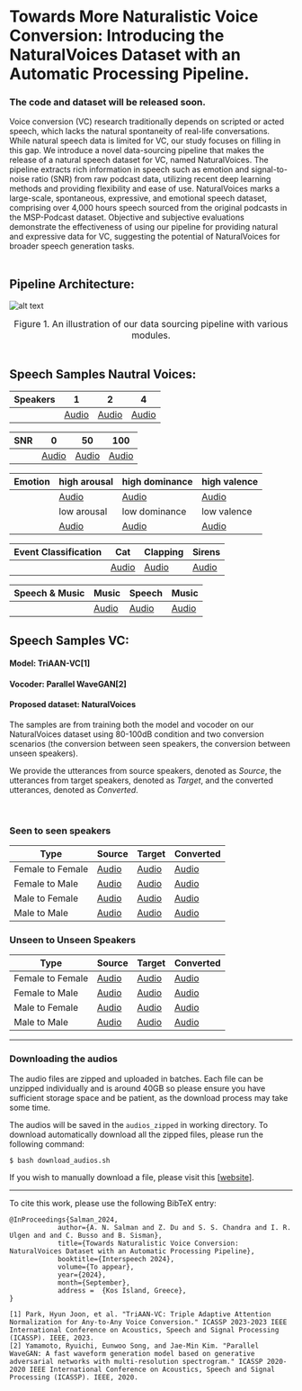 <h1>Towards More Naturalistic Voice Conversion: Introducing the NaturalVoices Dataset with an Automatic Processing Pipeline. </h1>

<h3>The code and dataset will be released soon.</h3>

Voice conversion (VC) research traditionally depends on scripted or acted speech, which lacks the natural spontaneity of real-life conversations. 
While natural speech data is limited for VC, our study focuses on filling in this gap. We introduce a novel data-sourcing pipeline that makes the 
release of a natural speech dataset for VC, named NaturalVoices. The pipeline extracts rich information in speech such as emotion and signal-to-noise 
ratio (SNR) from raw podcast data, utilizing recent deep learning methods and providing flexibility and ease of use. NaturalVoices marks a large-scale, 
spontaneous, expressive, and emotional speech dataset, comprising over 4,000 hours speech sourced from the original podcasts in the MSP-Podcast dataset. 
Objective and subjective evaluations demonstrate the effectiveness of using our pipeline for providing natural and expressive data for VC, suggesting the 
potential of NaturalVoices for broader speech generation tasks.
<br/> <br/>


<h2>Pipeline Architecture: </h2>

![alt text](./data/pipeline.png)
<figcaption style="text-align:center;"></font><font size=3> 
	Figure 1. An illustration of our data sourcing pipeline with various modules. </font>
</figcaption>
<br>




<h2>Speech Samples Nautral Voices: </h2>


| **Speakers**       | 1        | 2         | 4         |
|--------------------|----------|-----------|-----------|
|                    | [Audio](data/NV_Audios/speakers1.wav) | [Audio](data/NV_Audios/speakers2.wav) | [Audio](data/NV_Audios/speakers4.wav) |

| **SNR**            | 0        | 50        | 100       |
|--------------------|----------|-----------|-----------|
|                    | [Audio](data/NV_Audios/snr_0.wav) | [Audio](data/NV_Audios/snr_50.wav) | [Audio](data/NV_Audios/snr_100.wav) |

| **Emotion**        | high arousal | high dominance | high valence |
|--------------------|----------|-----------|-----------|
|                    | [Audio](data/NV_Audios/high_arousal.wav) | [Audio](data/NV_Audios/high_dominance.wav) | [Audio](data/NV_Audios/high_valence.wav) |
|                    | low arousal  | low dominance  | low valence  |
|                    | [Audio](data/NV_Audios/low_arousal.wav) | [Audio](data/NV_Audios/low_dominance.wav) | [Audio](data/NV_Audios/low_valence.wav) |

| **Event Classification** | Cat    | Clapping   | Sirens     |
|--------------------|----------|-----------|-----------|
|                    | [Audio](data/NV_Audios/cat.wav) | [Audio](data/NV_Audios/clapping.wav) | [Audio](data/NV_Audios/sirens.wav) |

| **Speech & Music** | Music   | Speech     | Music      |
|--------------------|----------|-----------|-----------|
|                    | [Audio](data/NV_Audios/music1.wav) | [Audio](data/NV_Audios/speech1.wav) | [Audio](data/NV_Audios/music2.wav) |


## Speech Samples VC:

#### **Model:** TriAAN-VC[1]
#### **Vocoder:** Parallel WaveGAN[2]
#### **Proposed dataset:** NaturalVoices

The samples are from training both the model and vocoder on our NaturalVoices dataset using 80-100dB condition and two conversion scenarios (the conversion between seen speakers, the conversion between unseen speakers).

We provide the utterances from source speakers, denoted as *Source*, the utterances from target speakers, denoted as *Target*, and the converted utterances, denoted as *Converted*.


<br>

### Seen to seen speakers

| Type              | Source                                                                                                              | Target                                                                                                              | Converted                                                                                                            |
|-------------------|---------------------------------------------------------------------------------------------------------------------|---------------------------------------------------------------------------------------------------------------------|----------------------------------------------------------------------------------------------------------------------|
| Female to Female  | [Audio](data/Seen_speaker_to_seen_speaker/F_F_Source_from_MSP-PODCAST_2691_205_to_MSP-PODCAST_2562_338_src.wav)     | [Audio](data/Seen_speaker_to_seen_speaker/F_F_Target_from_MSP-PODCAST_2691_205_to_MSP-PODCAST_2562_338_trg.wav)     | [Audio](data/Seen_speaker_to_seen_speaker/F_F_Converted_from_MSP-PODCAST_2691_205_to_MSP-PODCAST_2562_338_cnv_gen.wav) |
| Female to Male    | [Audio](data/Seen_speaker_to_seen_speaker/F_M_Source_from_MSP-PODCAST_2598_6_to_MSP-PODCAST_1356_909_src.wav)       | [Audio](data/Seen_speaker_to_seen_speaker/F_M_Target_from_MSP-PODCAST_2598_6_to_MSP-PODCAST_1356_909_trg.wav)       | [Audio](data/Seen_speaker_to_seen_speaker/F_M_Converted_from_MSP-PODCAST_2598_6_to_MSP-PODCAST_1356_909_cnv_gen.wav)  |
| Male to Female    | [Audio](data/Seen_speaker_to_seen_speaker/M_F_Source_from_MSP-PODCAST_0369_52_to_MSP-PODCAST_2612_132_src.wav)      | [Audio](data/Seen_speaker_to_seen_speaker/M_F_Target_from_MSP-PODCAST_0369_52_to_MSP-PODCAST_2612_132_trg.wav)      | [Audio](data/Seen_speaker_to_seen_speaker/M_F_Conversion_from_MSP-PODCAST_0369_52_to_MSP-PODCAST_2612_132_cnv_gen.wav) |
| Male to Male      | [Audio](data/Seen_speaker_to_seen_speaker/M_M_Source_from_MSP-PODCAST_5324_215_to_MSP-PODCAST_1358_4_src.wav)       | [Audio](data/Seen_speaker_to_seen_speaker/M_M_Target_from_MSP-PODCAST_5324_215_to_MSP-PODCAST_1358_4_trg.wav)       | [Audio](data/Seen_speaker_to_seen_speaker/M_M_Converted_from_MSP-PODCAST_5324_215_to_MSP-PODCAST_1358_4_cnv_gen.wav)  |

### Unseen to Unseen Speakers

| Type              | Source                                                                                                              | Target                                                                                                              | Converted                                                                                                            |
|-------------------|---------------------------------------------------------------------------------------------------------------------|---------------------------------------------------------------------------------------------------------------------|----------------------------------------------------------------------------------------------------------------------|
| Female to Female  | [Audio](data/Unseen_speaker_to_unseen_speaker/F_F_Source_from_MSP-PODCAST_0114_21_to_MSP-PODCAST_0794_263_src.wav)  | [Audio](data/Unseen_speaker_to_unseen_speaker/F_F_Target_from_MSP-PODCAST_0114_21_to_MSP-PODCAST_0794_263_trg.wav)  | [Audio](data/Unseen_speaker_to_unseen_speaker/F_F_Converted_from_MSP-PODCAST_0114_21_to_MSP-PODCAST_0794_263_cnv_gen.wav) |
| Female to Male    | [Audio](data/Unseen_speaker_to_unseen_speaker/F_M_Source_from_MSP-PODCAST_0794_470_to_MSP-PODCAST_0230_235_src.wav) | [Audio](data/Unseen_speaker_to_unseen_speaker/F_M_Target_from_MSP-PODCAST_0794_470_to_MSP-PODCAST_0230_235_trg.wav) | [Audio](data/Unseen_speaker_to_unseen_speaker/F_M_Converted_from_MSP-PODCAST_0794_470_to_MSP-PODCAST_0230_235_cnv_gen.wav) |
| Male to Female    | [Audio](data/Unseen_speaker_to_unseen_speaker/M_F_Source_from_MSP-PODCAST_0555_251_to_MSP-PODCAST_0114_71_src.wav)  | [Audio](data/Unseen_speaker_to_unseen_speaker/M_F_Target_from_MSP-PODCAST_0555_251_to_MSP-PODCAST_0114_71_trg.wav)  | [Audio](data/Unseen_speaker_to_unseen_speaker/M_F_Converted_from_MSP-PODCAST_0555_251_to_MSP-PODCAST_0114_71_cnv_gen.wav) |
| Male to Male      | [Audio](data/Unseen_speaker_to_unseen_speaker/M_M_Source_from_MSP-PODCAST_0195_100_to_MSP-PODCAST_0292_1_src.wav)   | [Audio](data/Unseen_speaker_to_unseen_speaker/M_M_Target_from_MSP-PODCAST_0195_100_to_MSP-PODCAST_0292_1_trg.wav)   | [Audio](data/Unseen_speaker_to_unseen_speaker/M_M_Converted_from_MSP-PODCAST_0195_100_to_MSP-PODCAST_0292_1_cnv_gen.wav)  |

---------------------------



### Downloading the audios

The audio files are zipped and uploaded in batches. Each file can be unzipped individually and is around 40GB so please ensure you have sufficient storage space and be patient, as the download process may take some time.


The audios will be saved in the `audios_zipped` in working directory. To download automatically download all the zipped files, please run the following command: 
  ```
  $ bash download_audios.sh
  ```

If you wish to manually download a file, please visit this [[website](https://lab-msp.com/MODELS/Odyssey_Baselines/)].

---------------------------


To cite this work, please use the following BibTeX entry:

```
@InProceedings{Salman_2024,
            author={A. N. Salman and Z. Du and S. S. Chandra and I. R. Ulgen and and C. Busso and B. Sisman},
            title={Towards Naturalistic Voice Conversion: NaturalVoices Dataset with an Automatic Processing Pipeline},
            booktitle={Interspeech 2024},
            volume={To appear},
            year={2024},
            month={September},
            address =  {Kos Island, Greece},
}
```

```
[1] Park, Hyun Joon, et al. "TriAAN-VC: Triple Adaptive Attention Normalization for Any-to-Any Voice Conversion." ICASSP 2023-2023 IEEE International Conference on Acoustics, Speech and Signal Processing (ICASSP). IEEE, 2023.
[2] Yamamoto, Ryuichi, Eunwoo Song, and Jae-Min Kim. "Parallel WaveGAN: A fast waveform generation model based on generative adversarial networks with multi-resolution spectrogram." ICASSP 2020-2020 IEEE International Conference on Acoustics, Speech and Signal Processing (ICASSP). IEEE, 2020.
```
